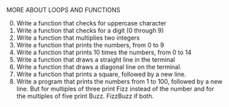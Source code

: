 MORE ABOUT LOOPS AND FUNCTIONS

0. Write a function that checks for uppercase character
1. Write a function that checks for a digit (0 through 9)
2. Write a function that multiplies two integers
3. Write a function that prints the numbers, from 0 to 9
4. Write a function that prints 10 times the numbers, from 0 to 14
5. Write a function that draws a straight line in the terminal
6. Write a function that draws a diagonal line on the terminal.
7. Write a function that prints a square, followed by a new line.
8. Write a program that prints the numbers from 1 to 100, followed by a new line. 
   But for multiples of three print Fizz instead of the number and for the multiples of five 
   print Buzz. FizzBuzz if both.

